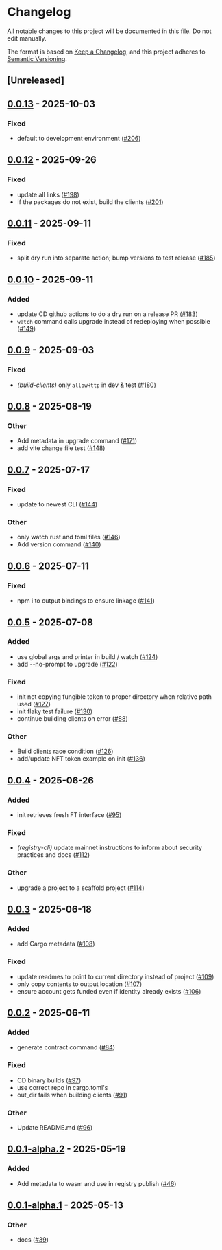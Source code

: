 # Changelog

All notable changes to this project will be documented in this file. Do not edit manually.

The format is based on [Keep a Changelog](https://keepachangelog.com/en/1.0.0/),
and this project adheres to [Semantic Versioning](https://semver.org/spec/v2.0.0.html).

## [Unreleased]

## [0.0.13](https://github.com/theahaco/scaffold-stellar/compare/stellar-scaffold-cli-v0.0.12...stellar-scaffold-cli-v0.0.13) - 2025-10-03

### Fixed

- default to development environment ([#206](https://github.com/theahaco/scaffold-stellar/pull/206))

## [0.0.12](https://github.com/theahaco/scaffold-stellar/compare/stellar-scaffold-cli-v0.0.11...stellar-scaffold-cli-v0.0.12) - 2025-09-26

### Fixed

- update all links ([#198](https://github.com/theahaco/scaffold-stellar/pull/198))
- If the packages do not exist, build the clients ([#201](https://github.com/theahaco/scaffold-stellar/pull/201))

## [0.0.11](https://github.com/theahaco/scaffold-stellar/compare/stellar-scaffold-cli-v0.0.10...stellar-scaffold-cli-v0.0.11) - 2025-09-11

### Fixed

- split dry run into separate action; bump versions to test release ([#185](https://github.com/theahaco/scaffold-stellar/pull/185))

## [0.0.10](https://github.com/theahaco/scaffold-stellar/compare/stellar-scaffold-cli-v0.0.9...stellar-scaffold-cli-v0.0.10) - 2025-09-11

### Added

- update CD github actions to do a dry run on a release PR ([#183](https://github.com/theahaco/scaffold-stellar/pull/183))
- `watch` command calls upgrade instead of redeploying when possible ([#149](https://github.com/theahaco/scaffold-stellar/pull/149))

## [0.0.9](https://github.com/theahaco/scaffold-stellar/compare/stellar-scaffold-cli-v0.0.8...stellar-scaffold-cli-v0.0.9) - 2025-09-03

### Fixed

- *(build-clients)* only `allowHttp` in dev & test ([#180](https://github.com/theahaco/scaffold-stellar/pull/180))

## [0.0.8](https://github.com/theahaco/scaffold-stellar/compare/stellar-scaffold-cli-v0.0.7...stellar-scaffold-cli-v0.0.8) - 2025-08-19

### Other

- Add metadata in upgrade command ([#171](https://github.com/theahaco/scaffold-stellar/pull/171))
- add vite change file test ([#148](https://github.com/theahaco/scaffold-stellar/pull/148))

## [0.0.7](https://github.com/theahaco/scaffold-stellar/compare/stellar-scaffold-cli-v0.0.6...stellar-scaffold-cli-v0.0.7) - 2025-07-17

### Fixed

- update to newest CLI ([#144](https://github.com/theahaco/scaffold-stellar/pull/144))

### Other

- only watch rust and toml files ([#146](https://github.com/theahaco/scaffold-stellar/pull/146))
- Add version command ([#140](https://github.com/theahaco/scaffold-stellar/pull/140))

## [0.0.6](https://github.com/theahaco/scaffold-stellar/compare/stellar-scaffold-cli-v0.0.5...stellar-scaffold-cli-v0.0.6) - 2025-07-11

### Fixed

- npm i to output bindings to ensure linkage ([#141](https://github.com/theahaco/scaffold-stellar/pull/141))

## [0.0.5](https://github.com/theahaco/scaffold-stellar/compare/stellar-scaffold-cli-v0.0.4...stellar-scaffold-cli-v0.0.5) - 2025-07-08

### Added

- use global args and printer in build / watch ([#124](https://github.com/theahaco/scaffold-stellar/pull/124))
- add --no-prompt to upgrade ([#122](https://github.com/theahaco/scaffold-stellar/pull/122))

### Fixed

- init not copying fungible token to proper directory when relative path used ([#127](https://github.com/theahaco/scaffold-stellar/pull/127))
- init flaky test failure ([#130](https://github.com/theahaco/scaffold-stellar/pull/130))
- continue building clients on error ([#88](https://github.com/theahaco/scaffold-stellar/pull/88))

### Other

- Build clients race condition ([#126](https://github.com/theahaco/scaffold-stellar/pull/126))
- add/update NFT token example on init ([#136](https://github.com/theahaco/scaffold-stellar/pull/136))

## [0.0.4](https://github.com/theahaco/scaffold-stellar/compare/stellar-scaffold-cli-v0.0.3...stellar-scaffold-cli-v0.0.4) - 2025-06-26

### Added

- init retrieves fresh FT interface ([#95](https://github.com/theahaco/scaffold-stellar/pull/95))

### Fixed

- *(registry-cli)* update mainnet instructions to inform about security practices and docs ([#112](https://github.com/theahaco/scaffold-stellar/pull/112))

### Other

- upgrade a project to a scaffold project ([#114](https://github.com/theahaco/scaffold-stellar/pull/114))

## [0.0.3](https://github.com/theahaco/scaffold-stellar/compare/stellar-scaffold-cli-v0.0.2...stellar-scaffold-cli-v0.0.3) - 2025-06-18

### Added

- add Cargo metadata ([#108](https://github.com/theahaco/scaffold-stellar/pull/108))

### Fixed

- update readmes to point to current directory instead of project ([#109](https://github.com/theahaco/scaffold-stellar/pull/109))
- only copy contents to output location ([#107](https://github.com/theahaco/scaffold-stellar/pull/107))
- ensure account gets funded even if identity already exists ([#106](https://github.com/theahaco/scaffold-stellar/pull/106))

## [0.0.2](https://github.com/theahaco/scaffold-stellar/compare/stellar-scaffold-cli-v0.0.1...stellar-scaffold-cli-v0.0.2) - 2025-06-11

### Added

- generate contract command ([#84](https://github.com/theahaco/scaffold-stellar/pull/84))

### Fixed

- CD binary builds  ([#97](https://github.com/theahaco/scaffold-stellar/pull/97))
- use correct repo in cargo.toml's
- out_dir fails when building clients ([#91](https://github.com/theahaco/scaffold-stellar/pull/91))

### Other

- Update README.md ([#96](https://github.com/theahaco/scaffold-stellar/pull/96))

## [0.0.1-alpha.2](https://github.com/theahaco/scaffold-stellar/compare/stellar-scaffold-cli-v0.0.1-alpha.1...stellar-scaffold-cli-v0.0.1-alpha.2) - 2025-05-19

### Added

- Add metadata to wasm and use in registry publish ([#46](https://github.com/theahaco/scaffold-stellar/pull/46))

## [0.0.1-alpha.1](https://github.com/theahaco/scaffold-stellar/compare/stellar-scaffold-cli-v0.0.1-alpha...stellar-scaffold-cli-v0.0.1-alpha.1) - 2025-05-13

### Other

- docs ([#39](https://github.com/theahaco/scaffold-stellar/pull/39))
